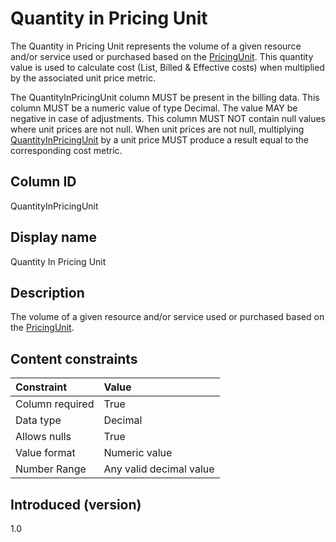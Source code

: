 # Quantity in Pricing Unit

The Quantity in Pricing Unit represents the volume of a given resource and/or service used or purchased based on the [PricingUnit](#pricingunit). This quantity value is used to calculate cost (List, Billed & Effective costs) when multiplied by the associated unit price metric.

The QuantityInPricingUnit column MUST be present in the billing data. This column MUST be a numeric value of type Decimal. The value MAY be negative in case of adjustments. This column MUST NOT contain null values where unit prices are not null. When unit prices are not null, multiplying [QuantityInPricingUnit](#quantityinpricingunit) by a unit price MUST produce a result equal to the corresponding cost metric.

## Column ID

QuantityInPricingUnit

## Display name

Quantity In Pricing Unit

## Description

The volume of a given resource and/or service used or purchased based on the [PricingUnit](#pricingunit).

## Content constraints

|    Constraint   |      Value                |
|:----------------|:--------------------------|
| Column required | True                      |
| Data type       | Decimal                   |
| Allows nulls    | True                      |
| Value format    | Numeric value             |
| Number Range    | Any valid decimal value   |

## Introduced (version)

1.0
